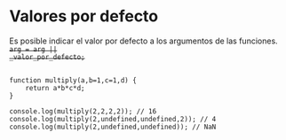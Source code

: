 # Valores por defecto

Es posible indicar el valor por defecto a los argumentos de las funciones.
<strike><code>arg = arg || _valor_por_defecto;</code></strike>

<pre><code>
function multiply(a,b=1,c=1,d) {
    return a*b*c*d;
}

console.log(multiply(2,2,2,2)); // 16
console.log(multiply(2,undefined,undefined,2)); // 4
console.log(multiply(2,undefined,undefined)); // NaN

</code></pre>
